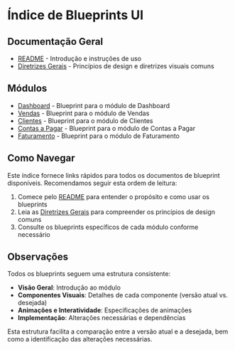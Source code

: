# Índice de Blueprints UI

## Documentação Geral

- [README](./README.md) - Introdução e instruções de uso
- [Diretrizes Gerais](./UI-GENERAL-GUIDELINES.md) - Princípios de design e diretrizes visuais comuns

## Módulos

- [Dashboard](./UI-DASHBOARD.md) - Blueprint para o módulo de Dashboard
- [Vendas](./UI-SALES.md) - Blueprint para o módulo de Vendas
- [Clientes](./UI-CUSTOMERS.md) - Blueprint para o módulo de Clientes
- [Contas a Pagar](./UI-ACCOUNTS-PAYABLE.md) - Blueprint para o módulo de Contas a Pagar
- [Faturamento](./UI-BILLING.md) - Blueprint para o módulo de Faturamento

## Como Navegar

Este índice fornece links rápidos para todos os documentos de blueprint disponíveis. Recomendamos seguir esta ordem de leitura:

1. Comece pelo [README](./README.md) para entender o propósito e como usar os blueprints
2. Leia as [Diretrizes Gerais](./UI-GENERAL-GUIDELINES.md) para compreender os princípios de design comuns
3. Consulte os blueprints específicos de cada módulo conforme necessário

## Observações

Todos os blueprints seguem uma estrutura consistente:

- **Visão Geral**: Introdução ao módulo
- **Componentes Visuais**: Detalhes de cada componente (versão atual vs. desejada)
- **Animações e Interatividade**: Especificações de animações
- **Implementação**: Alterações necessárias e dependências

Esta estrutura facilita a comparação entre a versão atual e a desejada, bem como a identificação das alterações necessárias.